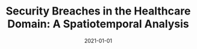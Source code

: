 ---
title: "Security Breaches in the Healthcare Domain: A Spatiotemporal Analysis"
collection: publications
permalink: /publication/2021-01-01-Security-Breaches-in-the-Healthcare-Domain-A-Spatiotemporal-Analysis
date: 2021-01-01
venue: 'In the proceedings of Computational Data and Social Networks - 10th International Conference, CSoNet 2021, Virtual Event, November 15-17, 2021, Proceedings'
paperurl: 'https://doi.org/10.1007/978-3-030-91434-9\_16'
citation: ' Mohammed Alkinoon,  Marwan Omar,  Manar Mohaisen,  David Mohaisen, &quot;Security Breaches in the Healthcare Domain: A Spatiotemporal Analysis.&quot; In the proceedings of Computational Data and Social Networks - 10th International Conference, CSoNet, Virtual Event,  2021.'
---